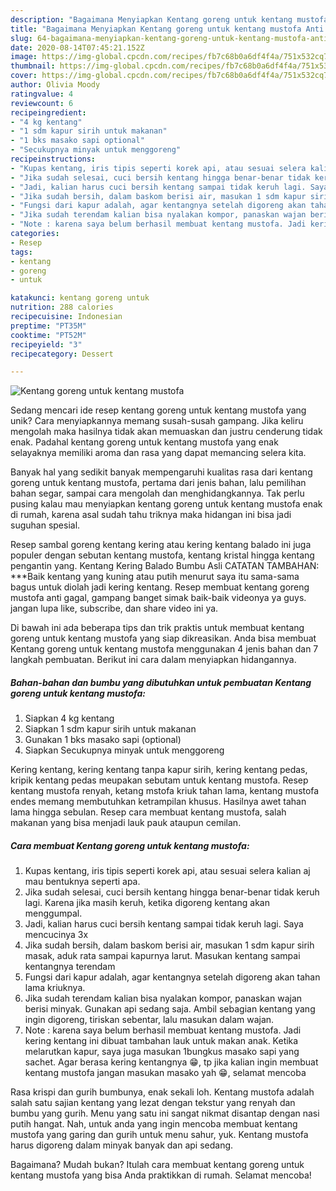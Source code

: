 ```yaml
---
description: "Bagaimana Menyiapkan Kentang goreng untuk kentang mustofa Anti Gagal"
title: "Bagaimana Menyiapkan Kentang goreng untuk kentang mustofa Anti Gagal"
slug: 64-bagaimana-menyiapkan-kentang-goreng-untuk-kentang-mustofa-anti-gagal
date: 2020-08-14T07:45:21.152Z
image: https://img-global.cpcdn.com/recipes/fb7c68b0a6df4f4a/751x532cq70/kentang-goreng-untuk-kentang-mustofa-foto-resep-utama.jpg
thumbnail: https://img-global.cpcdn.com/recipes/fb7c68b0a6df4f4a/751x532cq70/kentang-goreng-untuk-kentang-mustofa-foto-resep-utama.jpg
cover: https://img-global.cpcdn.com/recipes/fb7c68b0a6df4f4a/751x532cq70/kentang-goreng-untuk-kentang-mustofa-foto-resep-utama.jpg
author: Olivia Moody
ratingvalue: 4
reviewcount: 6
recipeingredient:
- "4 kg kentang"
- "1 sdm kapur sirih untuk makanan"
- "1 bks masako sapi optional"
- "Secukupnya minyak untuk menggoreng"
recipeinstructions:
- "Kupas kentang, iris tipis seperti korek api, atau sesuai selera kalian aj mau bentuknya seperti apa."
- "Jika sudah selesai, cuci bersih kentang hingga benar-benar tidak keruh lagi. Karena jika masih keruh, ketika digoreng kentang akan menggumpal."
- "Jadi, kalian harus cuci bersih kentang sampai tidak keruh lagi. Saya mencucinya 3x"
- "Jika sudah bersih, dalam baskom berisi air, masukan 1 sdm kapur sirih masak, aduk rata sampai kapurnya larut. Masukan kentang sampai kentangnya terendam"
- "Fungsi dari kapur adalah, agar kentangnya setelah digoreng akan tahan lama kriuknya."
- "Jika sudah terendam kalian bisa nyalakan kompor, panaskan wajan berisi minyak. Gunakan api sedang saja. Ambil sebagian kentang yang ingin digoreng, tiriskan sebentar, lalu masukan dalam wajan."
- "Note : karena saya belum berhasil membuat kentang mustofa. Jadi kering kentang ini dibuat tambahan lauk untuk makan anak. Ketika melarutkan kapur, saya juga masukan 1bungkus masako sapi yang sachet. Agar berasa kering kentangnya 😁, tp jika kalian ingin membuat kentang mustofa jangan masukan masako yah 😁, selamat mencoba"
categories:
- Resep
tags:
- kentang
- goreng
- untuk

katakunci: kentang goreng untuk 
nutrition: 288 calories
recipecuisine: Indonesian
preptime: "PT35M"
cooktime: "PT52M"
recipeyield: "3"
recipecategory: Dessert

---
```



![Kentang goreng untuk kentang mustofa](https://img-global.cpcdn.com/recipes/fb7c68b0a6df4f4a/751x532cq70/kentang-goreng-untuk-kentang-mustofa-foto-resep-utama.jpg)

Sedang mencari ide resep kentang goreng untuk kentang mustofa yang unik? Cara menyiapkannya memang susah-susah gampang. Jika keliru mengolah maka hasilnya tidak akan memuaskan dan justru cenderung tidak enak. Padahal kentang goreng untuk kentang mustofa yang enak selayaknya memiliki aroma dan rasa yang dapat memancing selera kita.

Banyak hal yang sedikit banyak mempengaruhi kualitas rasa dari kentang goreng untuk kentang mustofa, pertama dari jenis bahan, lalu pemilihan bahan segar, sampai cara mengolah dan menghidangkannya. Tak perlu pusing kalau mau menyiapkan kentang goreng untuk kentang mustofa enak di rumah, karena asal sudah tahu triknya maka hidangan ini bisa jadi suguhan spesial.

Resep sambal goreng kentang kering atau kering kentang balado ini juga populer dengan sebutan kentang mustofa, kentang kristal hingga kentang pengantin yang. Kentang Kering Balado Bumbu Asli CATATAN TAMBAHAN: ***Baik kentang yang kuning atau putih menurut saya itu sama-sama bagus untuk diolah jadi kering kentang. Resep membuat kentang goreng mustofa anti gagal, gampang banget simak baik-baik videonya ya guys. jangan lupa like, subscribe, dan share video ini ya.


Di bawah ini ada beberapa tips dan trik praktis untuk membuat kentang goreng untuk kentang mustofa yang siap dikreasikan. Anda bisa membuat Kentang goreng untuk kentang mustofa menggunakan 4 jenis bahan dan 7 langkah pembuatan. Berikut ini cara dalam menyiapkan hidangannya.

<!--inarticleads1-->

##### Bahan-bahan dan bumbu yang dibutuhkan untuk pembuatan Kentang goreng untuk kentang mustofa:

1. Siapkan 4 kg kentang
1. Siapkan 1 sdm kapur sirih untuk makanan
1. Gunakan 1 bks masako sapi (optional)
1. Siapkan Secukupnya minyak untuk menggoreng


Kering kentang, kering kentang tanpa kapur sirih, kering kentang pedas, kripik kentang pedas meupakan sebutam untuk kentang mustofa. Resep kentang mustofa renyah, ketang mstofa kriuk tahan lama, kentang mustofa endes memang membutuhkan ketrampilan khusus. Hasilnya awet tahan lama hingga sebulan. Resep cara membuat kentang mustofa, salah makanan yang bisa menjadi lauk pauk ataupun cemilan. 

<!--inarticleads2-->

##### Cara membuat Kentang goreng untuk kentang mustofa:

1. Kupas kentang, iris tipis seperti korek api, atau sesuai selera kalian aj mau bentuknya seperti apa.
1. Jika sudah selesai, cuci bersih kentang hingga benar-benar tidak keruh lagi. Karena jika masih keruh, ketika digoreng kentang akan menggumpal.
1. Jadi, kalian harus cuci bersih kentang sampai tidak keruh lagi. Saya mencucinya 3x
1. Jika sudah bersih, dalam baskom berisi air, masukan 1 sdm kapur sirih masak, aduk rata sampai kapurnya larut. Masukan kentang sampai kentangnya terendam
1. Fungsi dari kapur adalah, agar kentangnya setelah digoreng akan tahan lama kriuknya.
1. Jika sudah terendam kalian bisa nyalakan kompor, panaskan wajan berisi minyak. Gunakan api sedang saja. Ambil sebagian kentang yang ingin digoreng, tiriskan sebentar, lalu masukan dalam wajan.
1. Note : karena saya belum berhasil membuat kentang mustofa. Jadi kering kentang ini dibuat tambahan lauk untuk makan anak. Ketika melarutkan kapur, saya juga masukan 1bungkus masako sapi yang sachet. Agar berasa kering kentangnya 😁, tp jika kalian ingin membuat kentang mustofa jangan masukan masako yah 😁, selamat mencoba


Rasa krispi dan gurih bumbunya, enak sekali loh. Kentang mustofa adalah salah satu sajian kentang yang lezat dengan tekstur yang renyah dan bumbu yang gurih. Menu yang satu ini sangat nikmat disantap dengan nasi putih hangat. Nah, untuk anda yang ingin mencoba membuat kentang mustofa yang garing dan gurih untuk menu sahur, yuk. Kentang mustofa harus digoreng dalam minyak banyak dan api sedang. 

Bagaimana? Mudah bukan? Itulah cara membuat kentang goreng untuk kentang mustofa yang bisa Anda praktikkan di rumah. Selamat mencoba!
